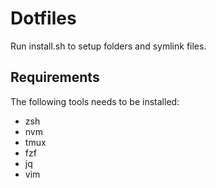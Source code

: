 # Dotfiles

Run install.sh to setup folders and symlink files.

## Requirements

The following tools needs to be installed: 

- zsh
- nvm
- tmux
- fzf
- jq
- vim
